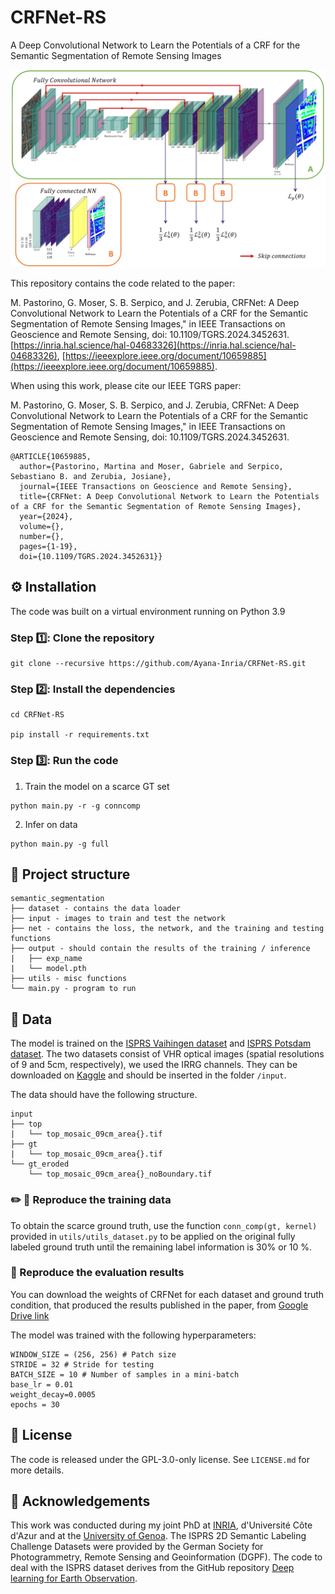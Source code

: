 # CRFNet-RS
A Deep Convolutional Network to Learn the Potentials of a CRF for the Semantic Segmentation of Remote Sensing Images

![screenshot](arch.PNG)

This repository contains the code related to the paper:  

M. Pastorino, G. Moser, S. B. Serpico, and J. Zerubia, CRFNet: A Deep Convolutional Network to Learn the Potentials of a CRF for the Semantic Segmentation of Remote Sensing Images," in IEEE Transactions on Geoscience and Remote Sensing, doi: 10.1109/TGRS.2024.3452631. [https://inria.hal.science/hal-04683326](https://inria.hal.science/hal-04683326), [https://ieeexplore.ieee.org/document/10659885](https://ieeexplore.ieee.org/document/10659885).


When using this work, please cite our IEEE TGRS paper:

M. Pastorino, G. Moser, S. B. Serpico, and J. Zerubia, CRFNet: A Deep Convolutional Network to Learn the Potentials of a CRF for the Semantic Segmentation of Remote Sensing Images," in IEEE Transactions on Geoscience and Remote Sensing, doi: 10.1109/TGRS.2024.3452631. 

```
@ARTICLE{10659885,
  author={Pastorino, Martina and Moser, Gabriele and Serpico, Sebastiano B. and Zerubia, Josiane},
  journal={IEEE Transactions on Geoscience and Remote Sensing}, 
  title={CRFNet: A Deep Convolutional Network to Learn the Potentials of a CRF for the Semantic Segmentation of Remote Sensing Images}, 
  year={2024},
  volume={},
  number={},
  pages={1-19},
  doi={10.1109/TGRS.2024.3452631}}

```


## :gear: Installation

The code was built on a virtual environment running on Python 3.9

### Step :one:: Clone the repository

```
git clone --recursive https://github.com/Ayana-Inria/CRFNet-RS.git
```

### Step :two:: Install the dependencies

```
cd CRFNet-RS

pip install -r requirements.txt
```

### Step :three:: Run the code

1. Train the model on a scarce GT set 

```
python main.py -r -g conncomp
```
2. Infer on data

```
python main.py -g full
```


## :hammer: Project structure

```
semantic_segmentation
├── dataset - contains the data loader
├── input - images to train and test the network 
├── net - contains the loss, the network, and the training and testing functions
├── output - should contain the results of the training / inference
|   ├── exp_name
|   └── model.pth
├── utils - misc functions
└── main.py - program to run
```
  
## :toolbox: Data

The model is trained on the [ISPRS Vaihingen dataset](http://www2.isprs.org/commissions/comm3/wg4/2d-sem-label-vaihingen.html) and [ISPRS Potsdam dataset](http://www2.isprs.org/potsdam-2d-semantic-labeling.html). The two datasets consist of VHR optical images (spatial resolutions of 9 and 5cm, respectively), we used the IRRG channels. They can be downloaded on [Kaggle](https://www.kaggle.com/datasets/bkfateam/potsdamvaihingen) and should be inserted in the folder `/input`.

The data should have the following structure. 

```
input
├── top
|   └── top_mosaic_09cm_area{}.tif
├── gt
|   └── top_mosaic_09cm_area{}.tif
└── gt_eroded
    └── top_mosaic_09cm_area{}_noBoundary.tif
```

### :pencil2: :straight_ruler: Reproduce the training data

To obtain the scarce ground truth, use the function `conn_comp(gt, kernel)` provided in `utils/utils_dataset.py` to be applied on the original fully labeled ground truth until the remaining label information is 30\% or 10 \%.

### :receipt: Reproduce the evaluation results

You can download the weights of CRFNet for each dataset and ground truth condition, that produced the results published in the paper, from [Google Drive link](https://drive.google.com/drive/folders/1lUQ64GvajoYiQ8mrNQ2MUOpYD8sTdHhq?usp=sharing)

The model was trained with the following hyperparameters:

```
WINDOW_SIZE = (256, 256) # Patch size
STRIDE = 32 # Stride for testing
BATCH_SIZE = 10 # Number of samples in a mini-batch
base_lr = 0.01
weight_decay=0.0005
epochs = 30
```


## :new_moon_with_face: License

The code is released under the GPL-3.0-only license. See `LICENSE.md` for more details.

## :eyes: Acknowledgements

This work was conducted during my joint PhD at [INRIA](https://team.inria.fr/ayana/team-members/), d'Université Côte d'Azur and at the [University of Genoa](http://phd-stiet.diten.unige.it/). 
The ISPRS 2D Semantic Labeling Challenge Datasets were provided by the German Society for Photogrammetry, Remote Sensing and Geoinformation (DGPF).
The code to deal with the ISPRS dataset derives from the GitHub repository [Deep learning for Earth Observation](https://github.com/nshaud/DeepNetsForEO).
